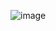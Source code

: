 ![image](https://user-images.githubusercontent.com/96937623/230239984-9eaebc0b-1eb7-434a-b6aa-c37e3ba0d768.png)
